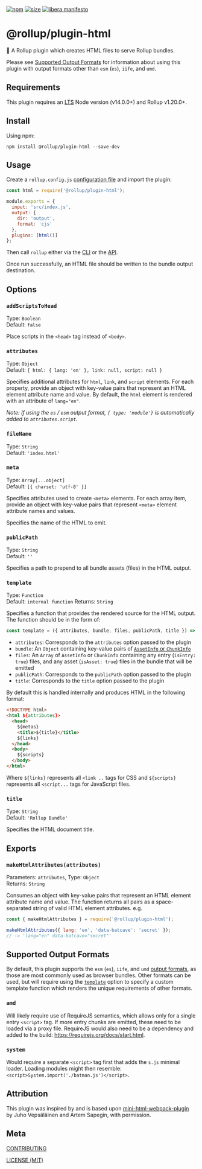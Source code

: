 [npm]: https://img.shields.io/npm/v/@rollup/plugin-html
[npm-url]: https://www.npmjs.com/package/@rollup/plugin-html
[size]: https://packagephobia.now.sh/badge?p=@rollup/plugin-html
[size-url]: https://packagephobia.now.sh/result?p=@rollup/plugin-html

[![npm][npm]][npm-url]
[![size][size]][size-url]
[![libera manifesto](https://img.shields.io/badge/libera-manifesto-lightgrey.svg)](https://liberamanifesto.com)

# @rollup/plugin-html

🍣 A Rollup plugin which creates HTML files to serve Rollup bundles.

Please see [Supported Output Formats](#supported-output-formats) for information about using this plugin with output formats other than `esm` (`es`), `iife`, and `umd`.

## Requirements

This plugin requires an [LTS](https://github.com/nodejs/Release) Node version (v14.0.0+) and Rollup v1.20.0+.

## Install

Using npm:

```console
npm install @rollup/plugin-html --save-dev
```

## Usage

Create a `rollup.config.js` [configuration file](https://www.rollupjs.org/guide/en/#configuration-files) and import the plugin:

```js
const html = require('@rollup/plugin-html');

module.exports = {
  input: 'src/index.js',
  output: {
    dir: 'output',
    format: 'cjs'
  },
  plugins: [html()]
};
```

Then call `rollup` either via the [CLI](https://www.rollupjs.org/guide/en/#command-line-reference) or the [API](https://www.rollupjs.org/guide/en/#javascript-api).

Once run successfully, an HTML file should be written to the bundle output destination.

## Options

### `addScriptsToHead`

Type: `Boolean`<br>
Default: `false`

Place scripts in the `<head>` tag instead of `<body>`.

### `attributes`

Type: `Object`<br>
Default: `{ html: { lang: 'en' }, link: null, script: null }`

Specifies additional attributes for `html`, `link`, and `script` elements. For each property, provide an object with key-value pairs that represent an HTML element attribute name and value. By default, the `html` element is rendered with an attribute of `lang="en"`.

_Note: If using the `es` / `esm` output format, `{ type: 'module'}` is automatically added to `attributes.script`._

### `fileName`

Type: `String`<br>
Default: `'index.html'`

### `meta`

Type: `Array[...object]`<br>
Default: `[{ charset: 'utf-8' }]`

Specifies attributes used to create `<meta>` elements. For each array item, provide an object with key-value pairs that represent `<meta>` element attribute names and values.

Specifies the name of the HTML to emit.

### `publicPath`

Type: `String`<br>
Default: `''`

Specifies a path to prepend to all bundle assets (files) in the HTML output.

### `template`

Type: `Function`<br>
Default: `internal function`
Returns: `String`

Specifies a function that provides the rendered source for the HTML output. The function should be in the form of:

```js
const template = ({ attributes, bundle, files, publicPath, title }) => { ... }
```

- `attributes`: Corresponds to the `attributes` option passed to the plugin
- `bundle`: An `Object` containing key-value pairs of [`AssetInfo` or `ChunkInfo`](https://rollupjs.org/guide/en/#generatebundle)
- `files`: An `Array` of `AssetInfo` or `ChunkInfo` containing any entry (`isEntry: true`) files, and any asset (`isAsset: true`) files in the bundle that will be emitted
- `publicPath`: Corresponds to the `publicPath` option passed to the plugin
- `title`: Corresponds to the `title` option passed to the plugin

By default this is handled internally and produces HTML in the following format:

```html
<!DOCTYPE html>
<html ${attributes}>
  <head>
    ${metas}
    <title>${title}</title>
    ${links}
  </head>
  <body>
    ${scripts}
  </body>
</html>
```

Where `${links}` represents all `<link ..` tags for CSS and `${scripts}` represents all `<script...` tags for JavaScript files.

### `title`

Type: `String`<br>
Default: `'Rollup Bundle'`

Specifies the HTML document title.

## Exports

### `makeHtmlAttributes(attributes)`

Parameters: `attributes`, Type: `Object`<br>
Returns: `String`

Consumes an object with key-value pairs that represent an HTML element attribute name and value. The function returns all pairs as a space-separated string of valid HTML element attributes. e.g.

```js
const { makeHtmlAttributes } = require('@rollup/plugin-html');

makeHtmlAttributes({ lang: 'en', 'data-batcave': 'secret' });
// -> 'lang="en" data-batcave="secret"'
```

## Supported Output Formats

By default, this plugin supports the `esm` (`es`), `iife`, and `umd` [output formats](https://rollupjs.org/guide/en/#outputformat), as those are most commonly used as browser bundles. Other formats can be used, but will require using the [`template`](#template) option to specify a custom template function which renders the unique requirements of other formats.

### `amd`

Will likely require use of RequireJS semantics, which allows only for a single entry `<script>` tag. If more entry chunks are emitted, these need to be loaded via a proxy file. RequireJS would also need to be a dependency and added to the build: https://requirejs.org/docs/start.html.

### `system`

Would require a separate `<script>` tag first that adds the `s.js` minimal loader. Loading modules might then resemble: `<script>System.import('./batman.js')</script>`.

## Attribution

This plugin was inspired by and is based upon [mini-html-webpack-plugin](https://github.com/styleguidist/mini-html-webpack-plugin) by Juho Vepsäläinen and Artem Sapegin, with permission.

## Meta

[CONTRIBUTING](/.github/CONTRIBUTING.md)

[LICENSE (MIT)](/LICENSE)
